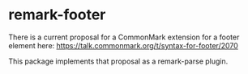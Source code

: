 # remark-footer

There is a current proposal for a CommonMark extension for a footer element here:
https://talk.commonmark.org/t/syntax-for-footer/2070

This package implements that proposal as a remark-parse plugin.
